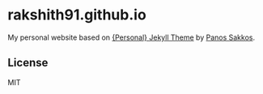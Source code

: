 # rakshith91.github.io

My personal website based on [{Personal} Jekyll Theme](https://github.com/le4ker/personal-jekyll-theme) by [Panos Sakkos](https://github.com/le4ker).

## License

MIT

